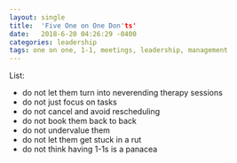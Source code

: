 ```yaml
---
layout: single
title:  'Five One on One Don'ts'
date:   2018-6-20 04:26:29 -0400
categories: leadership
tags: one on one, 1-1, meetings, leadership, management
---
```


List:
- do not let them turn into neverending therapy sessions
- do not just focus on tasks
- do not cancel and avoid rescheduling
- do not book them back to back
- do not undervalue them
- do not let them get stuck in a rut
- do not think having 1-1s is a panacea 
